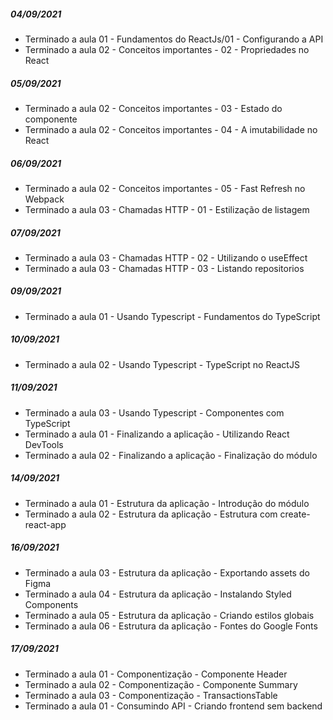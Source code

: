 ##### 04/09/2021
- Terminado a aula 01 - Fundamentos do ReactJs/01 - Configurando a API
- Terminado a aula 02 - Conceitos importantes - 02 - Propriedades no React
##### 05/09/2021
- Terminado a aula 02 - Conceitos importantes - 03 - Estado do componente
- Terminado a aula 02 - Conceitos importantes - 04 - A imutabilidade no React
##### 06/09/2021
- Terminado a aula 02 - Conceitos importantes - 05 - Fast Refresh no Webpack
- Terminado a aula 03 - Chamadas HTTP - 01 - Estilização de listagem
##### 07/09/2021
- Terminado a aula 03 - Chamadas HTTP - 02 - Utilizando o useEffect
- Terminado a aula 03 - Chamadas HTTP - 03 - Listando repositorios
##### 09/09/2021
- Terminado a aula 01 - Usando Typescript - Fundamentos do TypeScript
##### 10/09/2021
- Terminado a aula 02 - Usando Typescript - TypeScript no ReactJS
##### 11/09/2021
- Terminado a aula 03 - Usando Typescript - Componentes com TypeScript
- Terminado a aula 01 - Finalizando a aplicação - Utilizando React DevTools
- Terminado a aula 02 - Finalizando a aplicação - Finalização do módulo
##### 14/09/2021
- Terminado a aula 01 - Estrutura da aplicação - Introdução do módulo
- Terminado a aula 02 - Estrutura da aplicação - Estrutura com create-react-app
##### 16/09/2021
- Terminado a aula 03 - Estrutura da aplicação - Exportando assets do Figma
- Terminado a aula 04 - Estrutura da aplicação - Instalando Styled Components
- Terminado a aula 05 - Estrutura da aplicação - Criando estilos globais
- Terminado a aula 06 - Estrutura da aplicação - Fontes do Google Fonts
##### 17/09/2021
- Terminado a aula 01 - Componentização - Componente Header
- Terminado a aula 02 - Componentização - Componente Summary
- Terminado a aula 03 - Componentização - TransactionsTable
- Terminado a aula 01 - Consumindo API - Criando frontend sem backend
